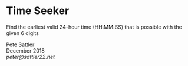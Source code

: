 # Time Seeker

Find the earliest valid 24-hour time (HH:MM:SS) that is possible with the given 6 digits


Pete Sattler  
December 2018  
_peter@sattler22.net_
